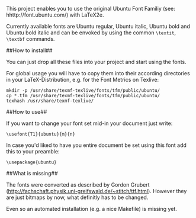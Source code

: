 This project enables you to use the original Ubuntu Font Familiy (see: hhttp://font.ubuntu.com/) with LaTeX2e.

Currently available fonts are Ubuntu regular, Ubuntu italic, Ubuntu bold and Ubuntu bold italic and can be envoked by using the common <code>\\textit</code>, <code>\\textbf</code> commands.

##How to install##

You can just drop all these files into your project and start using the fonts.

For global usage you will have to copy them into their according directories in your LaTeX-Distribution, e.g. for the Font Metrics on Texlive:

	mkdir -p /usr/share/texmf-texlive/fonts/tfm/public/ubuntu/
	cp *.tfm /usr/share/texmf-texlive/fonts/tfm/public/ubuntu/
	texhash /usr/share/texmf-texlive/

##How to use##

If you want to change your font set mid-in your document just write:

	\usefont{T1}{ubuntu}{m}{n}

In case you'd liked to have you entire document be set using this font add this to your preamble:

	\usepackage{ubuntu}

##What is missing##

The fonts were converted as described by Gordon Grubert (http://fachschaft.physik.uni-greifswald.de/~stitch/ttf.html). However they are just bitmaps by now, what definitly has to be changed.

Even so an automated installation (e.g. a nice Makefile) is missing yet.


